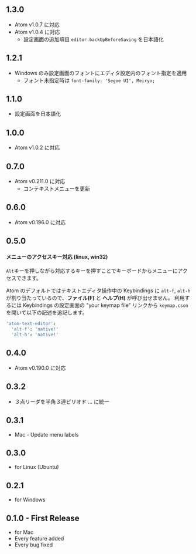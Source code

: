 ## 1.3.0
* Atom v1.0.7 に対応
* Atom v1.0.4 に対応
    * 設定画面の追加項目 `editor.backUpBeforeSaving` を日本語化

## 1.2.1
* Windows のみ設定画面のフォントにエディタ設定内のフォント指定を適用
    * フォント未指定時は `font-family: 'Segoe UI', Meiryo;`

## 1.1.0
* 設定画面を日本語化

## 1.0.0
* Atom v1.0.2 に対応

## 0.7.0
* Atom v0.211.0 に対応
    * コンテキストメニューを更新

## 0.6.0
* Atom v0.196.0 に対応

## 0.5.0

#### メニューのアクセスキー対応 (linux, win32)

`Alt`キーを押しながら対応するキーを押すことでキーボードからメニューにアクセスできます。

Atom のデフォルトではテキストエディタ操作中の Keybindings に `alt-f`, `alt-h`
が割り当たっているので、__ファイル(F)__ と __ヘルプ(H)__ が呼び出せません。
利用するには Keybindings の設定画面の "your keymap file" リンクから
`keymap.cson` を開いて以下の記述を追記します。

```cson
'atom-text-editor':
  'alt-f': 'native!'
  'alt-h': 'native!'
```

## 0.4.0
* Atom v0.190.0 に対応

## 0.3.2
* ３点リーダを半角３連ピリオド ... に統一

## 0.3.1
* Mac - Update menu labels

## 0.3.0
* for Linux (Ubuntu)

## 0.2.1
* for Windows

## 0.1.0 - First Release
* for Mac
* Every feature added
* Every bug fixed

